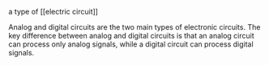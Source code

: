 a type of [[electric circuit]]

Analog and digital circuits are the two main types of electronic circuits. The key difference between analog and digital circuits is that an analog circuit can process only analog signals, while a digital circuit can process digital signals.